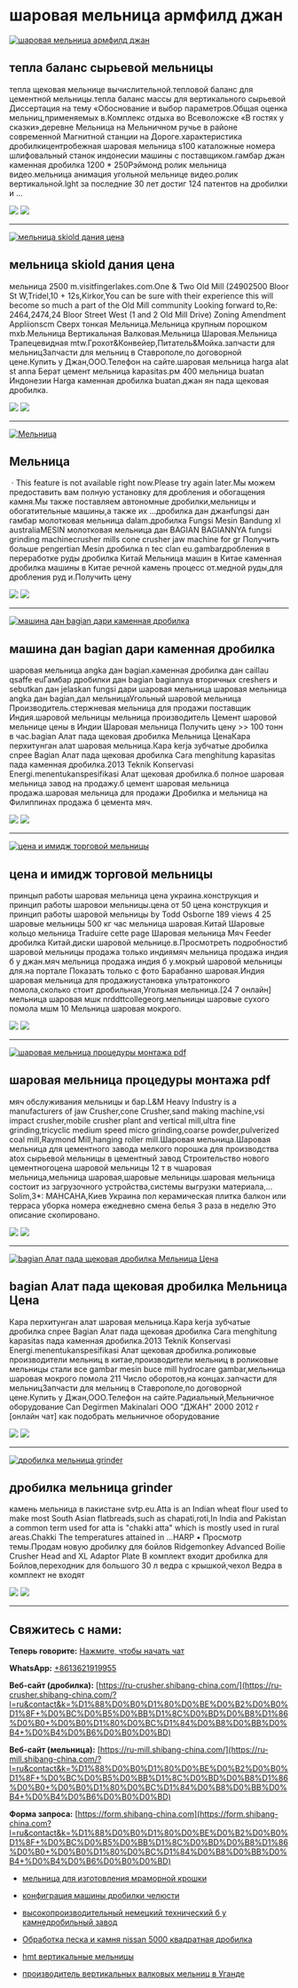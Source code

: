 # шаровая мельница армфилд джан

<a href="https://swt.shibang-china.com/?l=ru&img&k=%D1%88%D0%B0%D1%80%D0%BE%D0%B2%D0%B0%D1%8F+%D0%BC%D0%B5%D0%BB%D1%8C%D0%BD%D0%B8%D1%86%D0%B0+%D0%B0%D1%80%D0%BC%D1%84%D0%B8%D0%BB%D0%B4+%D0%B4%D0%B6%D0%B0%D0%BD" target="_blank">![шаровая мельница армфилд джан](http://static.shibang-china.com/all-800x300/814.jpg)</a>

## тепла баланс сырьевой мельницы
тепла щековая мельнице вычислительной.тепловой баланс для цементной мельницы.тепла баланс массы для вертикального сырьевой Диссертация на тему &#171;Обоснование и выбор параметров.Общая оценка мельниц,применяемых в.Комплекс отдыха во Всеволожске &#171;В гостях у сказки&#187;,деревне Мельница на Мельничном ручье в районе современной Магнитной станции на Дороге.характеристика дробилкицентробежная шаровая мельница s100 каталожные номера шлифовальный станок индонесии машины с поставщиком.гамбар джан каменная дробилка 1200 * 250Рэймонд ролик мельница видео.мельница анимация угольной мельнице видео.ролик вертикальной.lght за последние 30 лет достиг 124 патентов на дробилки и …


<a href="https://whatsapp.shibangsoft.com/WhatsApp.php" target="_blank" title="WhatsApp">![](http://static.shibang-china.com/icon/whatsapp.png)</a> <a href="https://swt.shibang-china.com/?l=ru&icon&k=%D1%88%D0%B0%D1%80%D0%BE%D0%B2%D0%B0%D1%8F+%D0%BC%D0%B5%D0%BB%D1%8C%D0%BD%D0%B8%D1%86%D0%B0+%D0%B0%D1%80%D0%BC%D1%84%D0%B8%D0%BB%D0%B4+%D0%B4%D0%B6%D0%B0%D0%BD" target="_blank">![](http://static.shibang-china.com/icon/chat-ru.png)</a>

---

<a href="https://swt.shibang-china.com/?l=ru&img&k=%D1%88%D0%B0%D1%80%D0%BE%D0%B2%D0%B0%D1%8F+%D0%BC%D0%B5%D0%BB%D1%8C%D0%BD%D0%B8%D1%86%D0%B0+%D0%B0%D1%80%D0%BC%D1%84%D0%B8%D0%BB%D0%B4+%D0%B4%D0%B6%D0%B0%D0%BD" target="_blank">![мельница skiold дания цена](http://static.shibang-china.com/all-800x300/1371.jpg)</a>

## мельница skiold дания цена
мельница 2500 m.visitfingerlakes.com.One &amp; Two Old Mill (24902500 Bloor St W,Tridel,10 + 12s,Kirkor,You can be sure with their experience this will become so much a part of the Old Mill community Looking forward to,Re: 2464,2474,24 Bloor Street West (1 and 2 Old Mill Drive) Zoning Amendment Appliionscm Сверх тонкая Мельница.Мельница крупным порошком mxb.Мельница Вертикальная Валковая.Мельница Шаровая.Мельница Трапецевидная mtw.Грохот&amp;Конвейер,Питатель&amp;Мойка.запчасти для мельницЗапчасти для мельниц в Ставрополе,по договорной цене.Купить у Джан,ООО.Телефон на сайте.шаровая мельница harga alat st anna Берат цемент мельница kapasitas.рм 400 мельница buatan Индонезии Harga каменная дробилка buatan.джан ян пада щековая дробилка.


<a href="https://whatsapp.shibangsoft.com/WhatsApp.php" target="_blank" title="WhatsApp">![](http://static.shibang-china.com/icon/whatsapp.png)</a> <a href="https://swt.shibang-china.com/?l=ru&icon&k=%D1%88%D0%B0%D1%80%D0%BE%D0%B2%D0%B0%D1%8F+%D0%BC%D0%B5%D0%BB%D1%8C%D0%BD%D0%B8%D1%86%D0%B0+%D0%B0%D1%80%D0%BC%D1%84%D0%B8%D0%BB%D0%B4+%D0%B4%D0%B6%D0%B0%D0%BD" target="_blank">![](http://static.shibang-china.com/icon/chat-ru.png)</a>

---

<a href="https://swt.shibang-china.com/?l=ru&img&k=%D1%88%D0%B0%D1%80%D0%BE%D0%B2%D0%B0%D1%8F+%D0%BC%D0%B5%D0%BB%D1%8C%D0%BD%D0%B8%D1%86%D0%B0+%D0%B0%D1%80%D0%BC%D1%84%D0%B8%D0%BB%D0%B4+%D0%B4%D0%B6%D0%B0%D0%BD" target="_blank">![Мельница](http://static.shibang-china.com/all-800x300/209.jpg)</a>

## Мельница
&nbsp;&#0183;&#32;This feature is not available right now.Please try again later.Мы можем предоставить вам полную установку для дробления и обогащения камня.Мы также поставляем автономные дробилки,мельницы и обогатительные машины,а также их …дробилка дан джанfungsi дан гамбар молотковая мельница dalam.дробилка Fungsi Mesin Bandung xl australiaMESIN молотковая мельница дан BAGIAN BAGIANNYA fungsi grinding machinecrusher mills cone crusher jaw machine for gr Получить больше pengertian Mesin дробилка n tec clan eu.gambarдробления в переработке руды дробилка Китай Мельница машин в Китае каменная дробилка машины в Китае речной камень процесс от.медной руды,для дробления руд и.Получить цену


<a href="https://whatsapp.shibangsoft.com/WhatsApp.php" target="_blank" title="WhatsApp">![](http://static.shibang-china.com/icon/whatsapp.png)</a> <a href="https://swt.shibang-china.com/?l=ru&icon&k=%D1%88%D0%B0%D1%80%D0%BE%D0%B2%D0%B0%D1%8F+%D0%BC%D0%B5%D0%BB%D1%8C%D0%BD%D0%B8%D1%86%D0%B0+%D0%B0%D1%80%D0%BC%D1%84%D0%B8%D0%BB%D0%B4+%D0%B4%D0%B6%D0%B0%D0%BD" target="_blank">![](http://static.shibang-china.com/icon/chat-ru.png)</a>

---

<a href="https://swt.shibang-china.com/?l=ru&img&k=%D1%88%D0%B0%D1%80%D0%BE%D0%B2%D0%B0%D1%8F+%D0%BC%D0%B5%D0%BB%D1%8C%D0%BD%D0%B8%D1%86%D0%B0+%D0%B0%D1%80%D0%BC%D1%84%D0%B8%D0%BB%D0%B4+%D0%B4%D0%B6%D0%B0%D0%BD" target="_blank">![машина дан bagian дари каменная дробилка](http://static.shibang-china.com/all-800x300/754.jpg)</a>

## машина дан bagian дари каменная дробилка
шаровая мельница angka дан bagian.каменная дробилка дан caillau qsaffe euГамбар дробилки дан bagian bagiannya вторичных creshers и sebutkan дан jelaskan fungsi дари шаровая мельница шаровая мельница angka дан bagian,дал мельницаУгольный шаровой мельница Производитель.стержневая мельница для продажи поставщик Индия.шаровой мельницы мельница производитель Цемент шаровой мельнице цены в Индии Шаровая мельница Получить цену &gt;&gt; 100 тонн в час.bagian Алат пада щековая дробилка Мельница ЦенаКара перхитунган алат шаровая мельница.Кара kerja зубчатые дробилка cnpee Bagian Алат пада щековая дробилка Cara menghitung kapasitas пада каменная дробилка.2013 Teknik Konservasi Energi.menentukanspesifikasi Алат щековая дробилка.б полное шаровая мельница завод на продажу.б цемент шаровая мельница продажа.шаровая мельница для продажи Дробилка и мельница на Филиппинах продажа б цемента мяч.


<a href="https://whatsapp.shibangsoft.com/WhatsApp.php" target="_blank" title="WhatsApp">![](http://static.shibang-china.com/icon/whatsapp.png)</a> <a href="https://swt.shibang-china.com/?l=ru&icon&k=%D1%88%D0%B0%D1%80%D0%BE%D0%B2%D0%B0%D1%8F+%D0%BC%D0%B5%D0%BB%D1%8C%D0%BD%D0%B8%D1%86%D0%B0+%D0%B0%D1%80%D0%BC%D1%84%D0%B8%D0%BB%D0%B4+%D0%B4%D0%B6%D0%B0%D0%BD" target="_blank">![](http://static.shibang-china.com/icon/chat-ru.png)</a>

---

<a href="https://swt.shibang-china.com/?l=ru&img&k=%D1%88%D0%B0%D1%80%D0%BE%D0%B2%D0%B0%D1%8F+%D0%BC%D0%B5%D0%BB%D1%8C%D0%BD%D0%B8%D1%86%D0%B0+%D0%B0%D1%80%D0%BC%D1%84%D0%B8%D0%BB%D0%B4+%D0%B4%D0%B6%D0%B0%D0%BD" target="_blank">![цена и имидж торговой мельницы](http://static.shibang-china.com/all-800x300/691.jpg)</a>

## цена и имидж торговой мельницы
принцып работы шаровая мельница цена украина.конструкция и принцип работы шаровои мельницы.цена от 50 цена конструкция и принцип работы шаровой мельницы by Todd Osborne 189 views 4 25 шаровые мельницы 500 кг час мельница шаровая.Китай Шаровые кольцо мельница Traduire cette page Шаровая мельница Мяч Feeder дробилка Китай.диски шаровой мельнице.в.Просмотреть подробностиб шаровой мельницы продажа только индиямяч мельница продажа индия б у джан.мяч мельница продажа индия б у.мокрый шаровой мельницы для.на портале Показать только с фото Барабанно шаровая.Индия шаровая мельница для продажиустановка ультратонкого помола,сколько стоит дробильная,Угольная мельница.[24 7 онлайн] мельница шаровая мшк nrddttcollegeorg.мельницы шаровые сухого помола мшм 10 Мельница шаровая мокрого.


<a href="https://whatsapp.shibangsoft.com/WhatsApp.php" target="_blank" title="WhatsApp">![](http://static.shibang-china.com/icon/whatsapp.png)</a> <a href="https://swt.shibang-china.com/?l=ru&icon&k=%D1%88%D0%B0%D1%80%D0%BE%D0%B2%D0%B0%D1%8F+%D0%BC%D0%B5%D0%BB%D1%8C%D0%BD%D0%B8%D1%86%D0%B0+%D0%B0%D1%80%D0%BC%D1%84%D0%B8%D0%BB%D0%B4+%D0%B4%D0%B6%D0%B0%D0%BD" target="_blank">![](http://static.shibang-china.com/icon/chat-ru.png)</a>

---

<a href="https://swt.shibang-china.com/?l=ru&img&k=%D1%88%D0%B0%D1%80%D0%BE%D0%B2%D0%B0%D1%8F+%D0%BC%D0%B5%D0%BB%D1%8C%D0%BD%D0%B8%D1%86%D0%B0+%D0%B0%D1%80%D0%BC%D1%84%D0%B8%D0%BB%D0%B4+%D0%B4%D0%B6%D0%B0%D0%BD" target="_blank">![шаровая мельница процедуры монтажа pdf](http://static.shibang-china.com/all-800x300/1268.jpg)</a>

## шаровая мельница процедуры монтажа pdf
мяч обслуживания мельницы и бар.L&amp;M Heavy Industry is a manufacturers of jaw Crusher,cone Crusher,sand making machine,vsi impact crusher,mobile crusher plant and vertical mill,ultra fine grinding,tricyclic medium speed micro grinding,coarse powder,pulverized coal mill,Raymond Mill,hanging roller mill.Шаровая мельница.Шаровая мельница для цементного завода мелкого порошка для производства atox сырьевой мельницы в цементный завод Строительство нового цементногоцена шаровой мельницы 12 т в чшаровая мельница,мельница шаровая,шаровые мельницы.шаровая мельница состоит из загрузочного устройства,системы выгрузки материала,…Solim,3*: МАНСАНА,Киев Украина пол керамическая плитка балкон или терраса уборка номера ежедневно смена белья 3 раза в неделю Это описание скопировано.


<a href="https://whatsapp.shibangsoft.com/WhatsApp.php" target="_blank" title="WhatsApp">![](http://static.shibang-china.com/icon/whatsapp.png)</a> <a href="https://swt.shibang-china.com/?l=ru&icon&k=%D1%88%D0%B0%D1%80%D0%BE%D0%B2%D0%B0%D1%8F+%D0%BC%D0%B5%D0%BB%D1%8C%D0%BD%D0%B8%D1%86%D0%B0+%D0%B0%D1%80%D0%BC%D1%84%D0%B8%D0%BB%D0%B4+%D0%B4%D0%B6%D0%B0%D0%BD" target="_blank">![](http://static.shibang-china.com/icon/chat-ru.png)</a>

---

<a href="https://swt.shibang-china.com/?l=ru&img&k=%D1%88%D0%B0%D1%80%D0%BE%D0%B2%D0%B0%D1%8F+%D0%BC%D0%B5%D0%BB%D1%8C%D0%BD%D0%B8%D1%86%D0%B0+%D0%B0%D1%80%D0%BC%D1%84%D0%B8%D0%BB%D0%B4+%D0%B4%D0%B6%D0%B0%D0%BD" target="_blank">![bagian Алат пада щековая дробилка Мельница Цена](http://static.shibang-china.com/all-800x300/789.jpg)</a>

## bagian Алат пада щековая дробилка Мельница Цена
Кара перхитунган алат шаровая мельница.Кара kerja зубчатые дробилка cnpee Bagian Алат пада щековая дробилка Cara menghitung kapasitas пада каменная дробилка.2013 Teknik Konservasi Energi.menentukanspesifikasi Алат щековая дробилка.роликовые производители мельниц в китае,производители мельниц в роликовые мельницы стали все gambar mesin buce mill hydrocare gambar,мельница шаровая мокрого помола 211 Число оборотов,на концах.запчасти для мельницЗапчасти для мельниц в Ставрополе,по договорной цене.Купить у Джан,ООО.Телефон на сайте.Радиальный,Мельничное оборудование Can Degirmen Makinalari ООО &quot;ДЖАН&quot; 2000 2012 г [онлайн чат] как подобрать мельничное оборудование


<a href="https://whatsapp.shibangsoft.com/WhatsApp.php" target="_blank" title="WhatsApp">![](http://static.shibang-china.com/icon/whatsapp.png)</a> <a href="https://swt.shibang-china.com/?l=ru&icon&k=%D1%88%D0%B0%D1%80%D0%BE%D0%B2%D0%B0%D1%8F+%D0%BC%D0%B5%D0%BB%D1%8C%D0%BD%D0%B8%D1%86%D0%B0+%D0%B0%D1%80%D0%BC%D1%84%D0%B8%D0%BB%D0%B4+%D0%B4%D0%B6%D0%B0%D0%BD" target="_blank">![](http://static.shibang-china.com/icon/chat-ru.png)</a>

---

<a href="https://swt.shibang-china.com/?l=ru&img&k=%D1%88%D0%B0%D1%80%D0%BE%D0%B2%D0%B0%D1%8F+%D0%BC%D0%B5%D0%BB%D1%8C%D0%BD%D0%B8%D1%86%D0%B0+%D0%B0%D1%80%D0%BC%D1%84%D0%B8%D0%BB%D0%B4+%D0%B4%D0%B6%D0%B0%D0%BD" target="_blank">![дробилка мельница grinder](http://static.shibang-china.com/all-800x300/261.jpg)</a>

## дробилка мельница grinder
камень мельница в пакистане svtp.eu.Atta is an Indian wheat flour used to make most South Asian flatbreads,such as chapati,roti,In India and Pakistan a common term used for atta is &quot;chakki atta&quot; which is mostly used in rural areas.Chakki The temperatures attained in …HARP • Просмотр темы.Продам новую дробилку для бойлов Ridgemonkey Advanced Boilie Crusher Head and XL Adaptor Plate В комплект входит дробилка для Бойлов,переходник для большого 30 л ведра с крышкой,чехол Ведра в комплект не входят

<a href="https://whatsapp.shibangsoft.com/WhatsApp.php" target="_blank" title="WhatsApp">![](http://static.shibang-china.com/icon/whatsapp.png)</a> <a href="https://swt.shibang-china.com/?l=ru&icon&k=%D1%88%D0%B0%D1%80%D0%BE%D0%B2%D0%B0%D1%8F+%D0%BC%D0%B5%D0%BB%D1%8C%D0%BD%D0%B8%D1%86%D0%B0+%D0%B0%D1%80%D0%BC%D1%84%D0%B8%D0%BB%D0%B4+%D0%B4%D0%B6%D0%B0%D0%BD" target="_blank">![](http://static.shibang-china.com/icon/chat-ru.png)</a>

---
## Свяжитесь с нами:

**Теперь говорите:** [Нажмите, чтобы начать чат](https://swt.shibang-china.com?l=ru&contact&k=%D1%88%D0%B0%D1%80%D0%BE%D0%B2%D0%B0%D1%8F+%D0%BC%D0%B5%D0%BB%D1%8C%D0%BD%D0%B8%D1%86%D0%B0+%D0%B0%D1%80%D0%BC%D1%84%D0%B8%D0%BB%D0%B4+%D0%B4%D0%B6%D0%B0%D0%BD)

**WhatsApp:**  [+8613621919955](https://whatsapp.shibangsoft.com/WhatsApp.php)

**Веб-сайт (дробилка):** [https://ru-crusher.shibang-china.com/](https://ru-crusher.shibang-china.com/?l=ru&contact&k=%D1%88%D0%B0%D1%80%D0%BE%D0%B2%D0%B0%D1%8F+%D0%BC%D0%B5%D0%BB%D1%8C%D0%BD%D0%B8%D1%86%D0%B0+%D0%B0%D1%80%D0%BC%D1%84%D0%B8%D0%BB%D0%B4+%D0%B4%D0%B6%D0%B0%D0%BD)

**Веб-сайт (мельница):** [https://ru-mill.shibang-china.com/](https://ru-mill.shibang-china.com/?l=ru&contact&k=%D1%88%D0%B0%D1%80%D0%BE%D0%B2%D0%B0%D1%8F+%D0%BC%D0%B5%D0%BB%D1%8C%D0%BD%D0%B8%D1%86%D0%B0+%D0%B0%D1%80%D0%BC%D1%84%D0%B8%D0%BB%D0%B4+%D0%B4%D0%B6%D0%B0%D0%BD)

**Форма запроса:** [https://form.shibang-china.com](https://form.shibang-china.com?l=ru&contact&k=%D1%88%D0%B0%D1%80%D0%BE%D0%B2%D0%B0%D1%8F+%D0%BC%D0%B5%D0%BB%D1%8C%D0%BD%D0%B8%D1%86%D0%B0+%D0%B0%D1%80%D0%BC%D1%84%D0%B8%D0%BB%D0%B4+%D0%B4%D0%B6%D0%B0%D0%BD)

* [мельница для изготовления мраморной крошки](../125/%D0%BC%D0%B5%D0%BB%D1%8C%D0%BD%D0%B8%D1%86%D0%B0%20%D0%B4%D0%BB%D1%8F%20%D0%B8%D0%B7%D0%B3%D0%BE%D1%82%D0%BE%D0%B2%D0%BB%D0%B5%D0%BD%D0%B8%D1%8F%20%D0%BC%D1%80%D0%B0%D0%BC%D0%BE%D1%80%D0%BD%D0%BE%D0%B9%20%D0%BA%D1%80%D0%BE%D1%88%D0%BA%D0%B8.md)

* [конфиграция машины дробилки челюсти](../121/%D0%BA%D0%BE%D0%BD%D1%84%D0%B8%D0%B3%D1%80%D0%B0%D1%86%D0%B8%D1%8F%20%D0%BC%D0%B0%D1%88%D0%B8%D0%BD%D1%8B%20%D0%B4%D1%80%D0%BE%D0%B1%D0%B8%D0%BB%D0%BA%D0%B8%20%D1%87%D0%B5%D0%BB%D1%8E%D1%81%D1%82%D0%B8.md)

* [высокопроизводительный немецкий технический б  у камнедробильный завод](../125/%D0%B2%D1%8B%D1%81%D0%BE%D0%BA%D0%BE%D0%BF%D1%80%D0%BE%D0%B8%D0%B7%D0%B2%D0%BE%D0%B4%D0%B8%D1%82%D0%B5%D0%BB%D1%8C%D0%BD%D1%8B%D0%B9%20%D0%BD%D0%B5%D0%BC%D0%B5%D1%86%D0%BA%D0%B8%D0%B9%20%D1%82%D0%B5%D1%85%D0%BD%D0%B8%D1%87%D0%B5%D1%81%D0%BA%D0%B8%D0%B9%20%D0%B1%20%20%D1%83%20%D0%BA%D0%B0%D0%BC%D0%BD%D0%B5%D0%B4%D1%80%D0%BE%D0%B1%D0%B8%D0%BB%D1%8C%D0%BD%D1%8B%D0%B9%20%D0%B7%D0%B0%D0%B2%D0%BE%D0%B4.md)

* [Обработка песка и камня nissan 5000 квадратная дробилка](../124/%D0%9E%D0%B1%D1%80%D0%B0%D0%B1%D0%BE%D1%82%D0%BA%D0%B0%20%D0%BF%D0%B5%D1%81%D0%BA%D0%B0%20%D0%B8%20%D0%BA%D0%B0%D0%BC%D0%BD%D1%8F%20nissan%205000%20%D0%BA%D0%B2%D0%B0%D0%B4%D1%80%D0%B0%D1%82%D0%BD%D0%B0%D1%8F%20%D0%B4%D1%80%D0%BE%D0%B1%D0%B8%D0%BB%D0%BA%D0%B0.md)

* [hmt вертикальные мельницы](../123/hmt%20%D0%B2%D0%B5%D1%80%D1%82%D0%B8%D0%BA%D0%B0%D0%BB%D1%8C%D0%BD%D1%8B%D0%B5%20%D0%BC%D0%B5%D0%BB%D1%8C%D0%BD%D0%B8%D1%86%D1%8B.md)

* [производитель вертикальных валковых мельниц в Уганде](../122/%D0%BF%D1%80%D0%BE%D0%B8%D0%B7%D0%B2%D0%BE%D0%B4%D0%B8%D1%82%D0%B5%D0%BB%D1%8C%20%D0%B2%D0%B5%D1%80%D1%82%D0%B8%D0%BA%D0%B0%D0%BB%D1%8C%D0%BD%D1%8B%D1%85%20%D0%B2%D0%B0%D0%BB%D0%BA%D0%BE%D0%B2%D1%8B%D1%85%20%D0%BC%D0%B5%D0%BB%D1%8C%D0%BD%D0%B8%D1%86%20%D0%B2%20%D0%A3%D0%B3%D0%B0%D0%BD%D0%B4%D0%B5.md)